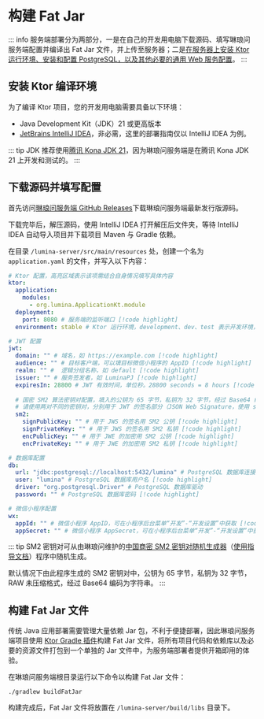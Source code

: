 # 构建 Fat Jar <Badge type="tip" text="尚未完成" />

::: info
服务端部署分为两部分，一是在自己的开发用电脑下载源码、填写琳琅问服务端配置并编译出 Fat Jar 文件，并上传至服务器；二是[在服务器上安装 Ktor 运行环境、安装和配置 PostgreSQL，以及其他必要的通用 Web 服务配置](./server-deploy.md)。
:::

## 安装 Ktor 编译环境

为了编译 Ktor 项目，您的开发用电脑需要具备以下环境：

- Java Development Kit（JDK）21 或更高版本
- [JetBrains IntelliJ IDEA](https://www.jetbrains.com/idea/)，非必需，这里的部署指南仅以 IntelliJ IDEA 为例。

::: tip
JDK 推荐使用[腾讯 Kona JDK 21](https://github.com/Tencent/TencentKona-21)，因为琳琅问服务端是在腾讯 Kona JDK 21 上开发和测试的。
:::

## 下载源码并填写配置

首先访问[琳琅问服务端 GitHub Releases](https://github.com/LuminaPJ/lumina-server/releases)下载琳琅问服务端最新发行版源码。

下载完毕后，解压源码，使用 IntelliJ IDEA 打开解压后文件夹，等待 IntelliJ IDEA 自动导入项目并下载项目 Maven 与 Gradle 依赖。

在目录 `/lumina-server/src/main/resources` 处，创建一个名为 `application.yaml` 的文件，并写入以下内容：

```Yaml
# Ktor 配置，高亮区域表示该项需结合自身情况填写具体内容
ktor:
  application:
    modules:
      - org.lumina.ApplicationKt.module
  deployment:
    port: 8080 # 服务端的监听端口 [!code highlight]
  environment: stable # Ktor 运行环境，development、dev、test 表示开发环境，其他任意值表示生产环境 [!code highlight]

# JWT 配置
jwt:
  domain: "" # 域名，如 https://example.com [!code highlight]
  audience: "" # 目标客户端，可以填目标微信小程序的 AppID [!code highlight]
  realm: "" #  逻辑分组名称，如 default [!code highlight]
  issuer: "" # 服务签发者，如 LuminaPJ [!code highlight]
  expiresIn: 28800 # JWT 有效时间，单位秒。28800 seconds = 8 hours [!code highlight]
  
  # 国密 SM2 算法密钥对配置，填入的公钥为 65 字节，私钥为 32 字节，经过 Base64 编码为字符串
  # 请使用两对不同的密钥对，分别用于 JWT 的签名部分（JSON Web Signature，使用 signKey）和加密部分（JSON Web Encryption，使用 encKey）
  sm2:
    signPublicKey: "" # 用于 JWS 的签名用 SM2 公钥 [!code highlight]
    signPrivateKey: "" # 用于 JWS 的签名用 SM2 私钥 [!code highlight]
    encPublicKey: "" # 用于 JWE 的加密用 SM2 公钥 [!code highlight]
    encPrivateKey: "" # 用于 JWE 的加密用 SM2 私钥 [!code highlight]

# 数据库配置
db:
  url: "jdbc:postgresql://localhost:5432/lumina" # PostgreSQL 数据库连接地址 [!code highlight]
  user: "lumina" # PostgreSQL 数据库用户名 [!code highlight]
  driver: "org.postgresql.Driver" # PostgreSQL 数据库驱动
  password: "" # PostgreSQL 数据库密码 [!code highlight]

# 微信小程序配置
wx:
  appId: "" # 微信小程序 AppID，可在小程序后台菜单“开发”-“开发设置”中获取 [!code highlight]
  appSecret: "" # 微信小程序 AppSecret，可在小程序后台菜单“开发”-“开发设置”中获取 [!code highlight]
```

::: tip
SM2 密钥对可从由琳琅问维护的[中国商密 SM2 密钥对随机生成器](https://github.com/LuminaPJ/sm2-key-generator)（[使用指导文档](/deploy/sm2-key-gen-guide.md)）程序中随机生成。

默认情况下由此程序生成的 SM2 密钥对中，公钥为 65 字节，私钥为 32 字节，RAW 未压缩格式，经过 Base64 编码为字符串。
:::

## 构建 Fat Jar 文件

传统 Java 应用部署需要管理大量依赖 Jar 包，不利于便捷部署，因此琳琅问服务端项目使用 [Ktor Gradle 插件](https://ktor.io/docs/server-fatjar.html)构建 Fat Jar 文件，将所有项目代码和依赖库以及必要的资源文件打包到一个单独的 Jar 文件中，为服务端部署者提供开箱即用的体验。

在琳琅问服务端根目录运行以下命令以构建 Fat Jar 文件：

```Shell
./gradlew buildFatJar
```

构建完成后，Fat Jar 文件将放置在 `/lumina-server/build/libs` 目录下。
